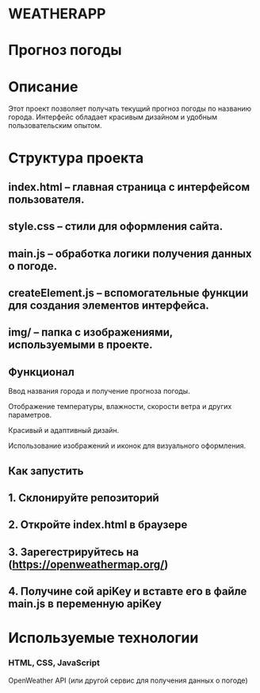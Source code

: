 # WEATHERAPP
# Прогноз погоды

# Описание

Этот проект позволяет получать текущий прогноз погоды по названию города. Интерфейс обладает красивым дизайном и удобным пользовательским опытом.

# Структура проекта

## index.html – главная страница с интерфейсом пользователя.

## style.css – стили для оформления сайта.

## main.js – обработка логики получения данных о погоде.

## createElement.js – вспомогательные функции для создания элементов интерфейса.

## img/ – папка с изображениями, используемыми в проекте.

## Функционал

Ввод названия города и получение прогноза погоды.

Отображение температуры, влажности, скорости ветра и других параметров.

Красивый и адаптивный дизайн.

Использование изображений и иконок для визуального оформления.

## Как запустить
## 1. Склонируйте репозиторий
## 2. Откройте index.html в браузере
## 3. Зарегестрируйтесь на (https://openweathermap.org/) 
## 4. Получине сой apiKey и вставте его в файле main.js в переменную apiKey

# Используемые технологии

### HTML, CSS, JavaScript

OpenWeather API (или другой сервис для получения данных о погоде)
